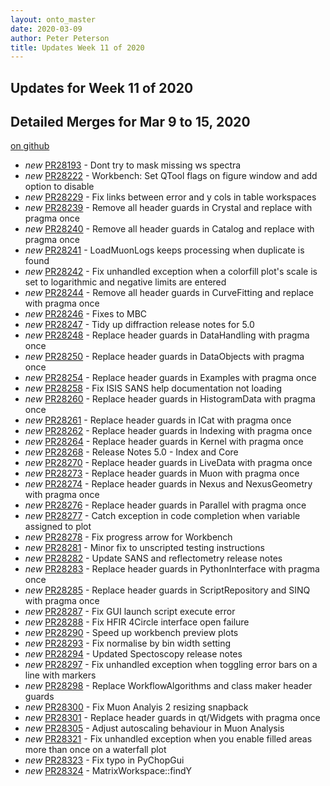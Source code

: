 ```yaml
---
layout: onto_master
date: 2020-03-09
author: Peter Peterson
title: Updates Week 11 of 2020
---
```

Updates for Week 11 of 2020
---------------------------

Detailed Merges for Mar 9 to 15, 2020
-------------------------------------
[on github](https://github.com/mantidproject/mantid/pulls?q=is%3Apr+merged%3A2020-03-10..2020-03-15)

* *new* [PR28193](https://github.com/mantidproject/mantid/pull/28193) - Dont try to mask missing ws spectra
* *new* [PR28222](https://github.com/mantidproject/mantid/pull/28222) - Workbench: Set QTool flags on figure window and add option to disable
* *new* [PR28229](https://github.com/mantidproject/mantid/pull/28229) - Fix links between error and y cols in table workspaces
* *new* [PR28239](https://github.com/mantidproject/mantid/pull/28239) - Remove all header guards in Crystal and replace with pragma once
* *new* [PR28240](https://github.com/mantidproject/mantid/pull/28240) - Remove all header guards in Catalog and replace with pragma once
* *new* [PR28241](https://github.com/mantidproject/mantid/pull/28241) - LoadMuonLogs keeps processing when duplicate is found
* *new* [PR28242](https://github.com/mantidproject/mantid/pull/28242) - Fix unhandled exception when a colorfill plot's scale is set to logarithmic and negative limits are entered
* *new* [PR28244](https://github.com/mantidproject/mantid/pull/28244) - Remove all header guards in CurveFitting and replace with pragma once
* *new* [PR28246](https://github.com/mantidproject/mantid/pull/28246) - Fixes to MBC
* *new* [PR28247](https://github.com/mantidproject/mantid/pull/28247) - Tidy up diffraction release notes for 5.0
* *new* [PR28248](https://github.com/mantidproject/mantid/pull/28248) - Replace header guards in DataHandling with pragma once
* *new* [PR28250](https://github.com/mantidproject/mantid/pull/28250) - Replace header guards in DataObjects with pragma once
* *new* [PR28254](https://github.com/mantidproject/mantid/pull/28254) - Replace header guards in Examples with pragma once
* *new* [PR28258](https://github.com/mantidproject/mantid/pull/28258) - Fix ISIS SANS help documentation not loading
* *new* [PR28260](https://github.com/mantidproject/mantid/pull/28260) - Replace header guards in HistogramData with pragma once
* *new* [PR28261](https://github.com/mantidproject/mantid/pull/28261) - Replace header guards in ICat with pragma once
* *new* [PR28262](https://github.com/mantidproject/mantid/pull/28262) - Replace header guards in Indexing with pragma once
* *new* [PR28264](https://github.com/mantidproject/mantid/pull/28264) - Replace header guards in Kernel with pragma once
* *new* [PR28268](https://github.com/mantidproject/mantid/pull/28268) - Release Notes 5.0 - Index and Core
* *new* [PR28270](https://github.com/mantidproject/mantid/pull/28270) - Replace header guards in LiveData with pragma once
* *new* [PR28273](https://github.com/mantidproject/mantid/pull/28273) - Replace header guards in Muon with pragma once
* *new* [PR28274](https://github.com/mantidproject/mantid/pull/28274) - Replace header guards in Nexus and NexusGeometry with pragma once
* *new* [PR28276](https://github.com/mantidproject/mantid/pull/28276) - Replace header guards in Parallel with pragma once
* *new* [PR28277](https://github.com/mantidproject/mantid/pull/28277) - Catch exception in code completion when variable assigned to plot
* *new* [PR28278](https://github.com/mantidproject/mantid/pull/28278) - Fix progress arrow for Workbench
* *new* [PR28281](https://github.com/mantidproject/mantid/pull/28281) - Minor fix to unscripted testing instructions
* *new* [PR28282](https://github.com/mantidproject/mantid/pull/28282) - Update SANS and reflectometry release notes
* *new* [PR28283](https://github.com/mantidproject/mantid/pull/28283) - Replace header guards in PythonInterface with pragma once
* *new* [PR28285](https://github.com/mantidproject/mantid/pull/28285) - Replace header guards in ScriptRepository and SINQ with pragma once
* *new* [PR28287](https://github.com/mantidproject/mantid/pull/28287) - Fix GUI launch script execute error
* *new* [PR28288](https://github.com/mantidproject/mantid/pull/28288) - Fix HFIR 4Circle interface open failure
* *new* [PR28290](https://github.com/mantidproject/mantid/pull/28290) - Speed up workbench preview plots
* *new* [PR28293](https://github.com/mantidproject/mantid/pull/28293) - Fix normalise by bin width setting
* *new* [PR28294](https://github.com/mantidproject/mantid/pull/28294) - Updated Spectoscopy release notes
* *new* [PR28297](https://github.com/mantidproject/mantid/pull/28297) - Fix unhandled exception when toggling error bars on a line with markers
* *new* [PR28298](https://github.com/mantidproject/mantid/pull/28298) - Replace WorkflowAlgorithms and class maker header guards
* *new* [PR28300](https://github.com/mantidproject/mantid/pull/28300) - Fix Muon Analyis 2 resizing snapback
* *new* [PR28301](https://github.com/mantidproject/mantid/pull/28301) - Replace header guards in qt/Widgets with pragma once
* *new* [PR28305](https://github.com/mantidproject/mantid/pull/28305) - Adjust autoscaling behaviour in Muon Analysis
* *new* [PR28321](https://github.com/mantidproject/mantid/pull/28321) - Fix unhandled exception when you enable filled areas more than once on a waterfall plot
* *new* [PR28323](https://github.com/mantidproject/mantid/pull/28323) - Fix typo in PyChopGui
* *new* [PR28324](https://github.com/mantidproject/mantid/pull/28324) - MatrixWorkspace::findY
